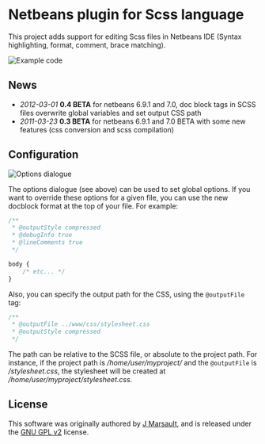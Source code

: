 # Netbeans plugin for Scss language

This project adds support for editing Scss files in Netbeans IDE (Syntax highlighting, format, comment, brace matching).

![Example code](https://raw.github.com/jmarsault/scss-editor/6.9.1/images/styles.png)
## News

* *2012-03-01* **0.4 BETA** for netbeans 6.9.1 and 7.0, doc block tags in SCSS files overwrite global variables and set output CSS path
* *2011-03-23* **0.3 BETA** for netbeans 6.9.1 and 7.0 BETA with some new features (css conversion and scss compilation)

## Configuration
![Options dialogue](https://raw.github.com/jmarsault/scss-editor/6.9.1/images/options.png)

The options dialogue (see above) can be used to set global options. If you want to override these options for a given file, you can use the new docblock format at the top of your file. For example:

```css
/**
 * @outputStyle compressed
 * @debugInfo true
 * @lineComments true
 */ 

body {
	/* etc... */
}
```

Also, you can specify the output path for the CSS, using the `@outputFile` tag:

```css
/**
 * @outputFile ../www/css/stylesheet.css
 * @outputStyle compressed
 */
```

The path can be relative to the SCSS file, or absolute to the project path. For instance, if the project path is */home/user/myproject/* and the `@outputFile` is */stylesheet.css*, the stylesheet will be created at */home/user/myproject/stylesheet.css*.

## License

This software was originally authored by [J Marsault], and is released under the [GNU GPL v2] license.

[J Marsault]: jeremy.marsault@gmail.com
[GNU GPL v2]: http://www.gnu.org/licenses/old-licenses/gpl-2.0.html
